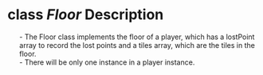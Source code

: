 # class *Floor* Description

<ul>
- The Floor class implements the floor of a player, which has a lostPoint array to record the lost points and a tiles array,
which are the tiles in the floor.<br>
- There will be only one instance in a player instance.
</ul>